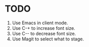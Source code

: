 # TODO

1. Use Emacs in client mode.
1. Use C-+ to increase font size.
1. Use C-- to decrease font size.
1. Use Magit to select what to stage.
